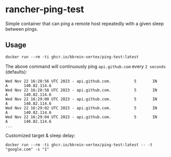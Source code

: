 # rancher-ping-test

Simple container that can ping a remote host repeatedly with a given sleep between pings.

## Usage

```shell
docker run --rm -ti ghcr.io/bkrein-vertex/ping-test:latest
```

The above command will continuously ping `api.github.com` every `2 seconds` (defaults): 

```shell
Wed Nov 22 16:28:56 UTC 2023 - api.github.com.          5       IN      A       140.82.114.6
Wed Nov 22 16:28:58 UTC 2023 - api.github.com.          5       IN      A       140.82.114.6
Wed Nov 22 16:29:00 UTC 2023 - api.github.com.          5       IN      A       140.82.114.6
Wed Nov 22 16:29:02 UTC 2023 - api.github.com.          5       IN      A       140.82.114.6
Wed Nov 22 16:29:04 UTC 2023 - api.github.com.          5       IN      A       140.82.114.6
...
```

Customized target & sleep delay: 

```shell
docker run --rm -ti ghcr.io/bkrein-vertex/ping-test:latest -- -t "google.com" -s "1"
```

